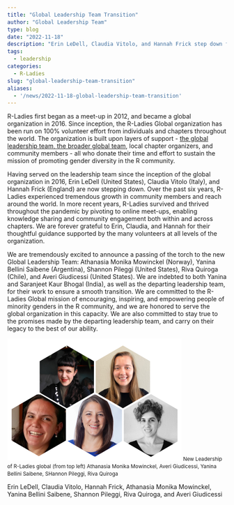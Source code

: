 ```yaml
---
title: "Global Leadership Team Transition"
author: "Global Leadership Team"
type: blog
date: "2022-11-18"
description: "Erin LeDell, Claudia Vitolo, and Hannah Frick step down from the Global Leadership Team."
tags:
  - leadership
categories:
  - R-Ladies
slug: "global-leadership-team-transition"
aliases:
  - '/news/2022-11-18-global-leadership-team-transition'
---
```


R-Ladies first began as a meet-up in 2012, and became a global organization in 2016.
Since inception, the R-Ladies Global organization has been run on 100% volunteer effort from individuals and chapters throughout the world.
The organization is built upon layers of support - [the global leadership team, the broader global team](/about-us/team/), local chapter organizers, and community members - all who donate their time and effort to sustain the mission of promoting gender diversity in the R community.

Having served on the leadership team since the inception of the global organization in 2016, Erin LeDell (United States), Claudia Vitolo (Italy), and Hannah Frick (England) are now stepping down.
Over the past six years, R-Ladies experienced tremendous growth in community members and reach around the world.
In more recent years, R-Ladies survived and thrived throughout the pandemic by pivoting to online meet-ups, enabling knowledge sharing and community engagement both within and across chapters.
We are forever grateful to Erin, Claudia, and Hannah for their thoughtful guidance supported by the many volunteers at all levels of the organization.

We are tremendously excited to announce a passing of the torch to the new Global Leadership Team: Athanasia Monika Mowinckel (Norway), Yanina Bellini Saibene (Argentina), Shannon Pileggi (United States), Riva Quiroga (Chile), and Averi Giudicessi (United States).
We are indebted to both Yanina and Saranjeet Kaur Bhogal (India), as well as the departing leadership team, for their work to ensure a smooth transition.
We are committed to the R-Ladies Global mission of encouraging, inspiring, and empowering people of minority genders in the R community, and we are honored to serve the global organization in this capacity.
We are also committed to stay true to the promises made by the departing leadership team, and carry on their legacy to the best of our ability.

![New Leadership of R-Ladies global (from top left) Athanasia Monika Mowinckel, Averi Giudicessi, Yanina Bellini Saibene, SHannon Pileggi, Riva Quiroga](new-team.png)
<small>New Leadership of R-Ladies global (from top left) Athanasia Monika Mowinckel, Averi Giudicessi, Yanina Bellini Saibene, SHannon Pileggi, Riva Quiroga</small>

Erin LeDell, Claudia Vitolo, Hannah Frick, Athanasia Monika Mowinckel, Yanina Bellini Saibene, Shannon Pileggi, Riva Quiroga, and Averi Giudicessi


